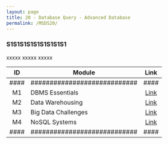 ```yaml
---
layout: page
title: 20 - Database Query - Advanced Database
permalink: /MSDS20/
---
```


<h3>S1S1S1S1S1S1S1S1S1</h3>

xxxxx xxxxx xxxxx

| ID | Module                     |Link|
|:--:|----------------------------|:--:|
|####|############################|####|
| M1 | DBMS Essentials            |[Link](/01-MSDS/MSDS18/M1/)|
| M2 | Data Warehousing           |[Link](/01-MSDS/MSDS18/M2/)|
| M3 | Big Data Challenges        |[Link](/01-MSDS/MSDS18/M3/)|
| M4 | NoSQL Systems              |[Link](/01-MSDS/MSDS18/M4/)|
|####|############################|####|

